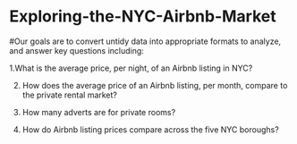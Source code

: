 # Exploring-the-NYC-Airbnb-Market
#Our goals are to convert untidy data into appropriate formats to analyze, and answer key questions including:

 1.What is the average price, per night, of an Airbnb listing in NYC?

2. How does the average price of an Airbnb listing, per month, compare to the private rental market?

3. How many adverts are for private rooms?

4. How do Airbnb listing prices compare across the five NYC boroughs?
